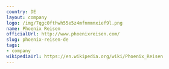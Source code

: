 ```yaml
---
country: DE
layout: company
logo: /img/7qgc0fthwh55e5z4mfnmmnxief9l.png
name: Phoenix Reisen
officialUrl: http://www.phoenixreisen.com/
slug: phoenix-reisen-de
tags:
- company
wikipediaUrl: https://en.wikipedia.org/wiki/Phoenix_Reisen
---
```

